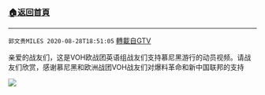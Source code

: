 ﻿###  [:house:返回首頁](https://github.com/ourhimalayas/txt)
---

`郭文贵MILES 2020-08-28T18:51:05` [轉載自GTV](https://gtv.org/web/#/UserInfo/5e596957357cc612d35a8044)

亲爱的战友们，这是VOH欧战团英语组战友们支持慕尼黑游行的动员视频。请战友们欣赏，感谢慕尼黑和欧洲战团VOH战友们对爆料革命和新中国联邦的支持

[![](https://filegroup.gtv.org/cdn-cgi/image/width=600/https://filegroup.gtv.org/group3/default/20200828/18/51/0/dd16477190221ffdf299f17c92f06af9)](https://filegroup.gtv.org/group3/default/20200828/18/51/0/f24db1e6a838b7b1702faae344ee6768.mp4)